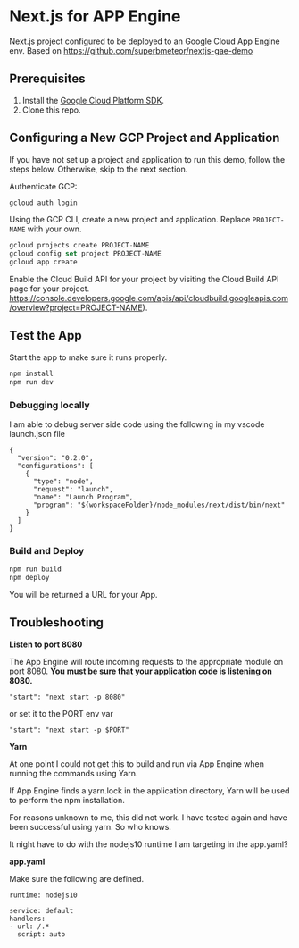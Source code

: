 # Next.js for APP Engine

Next.js project configured to be deployed to an Google Cloud App Engine env.
Based on https://github.com/superbmeteor/nextjs-gae-demo

## Prerequisites

1. Install the [Google Cloud Platform SDK](https://cloud.google.com/sdk/).
2. Clone this repo.

## Configuring a New GCP Project and Application

If you have not set up a project and application to run this demo, follow the steps below. Otherwise, skip to the next section.

Authenticate GCP:

```javascript
gcloud auth login
```

Using the GCP CLI, create a new project and application. Replace `PROJECT-NAME` with your own.

```javascript
gcloud projects create PROJECT-NAME
gcloud config set project PROJECT-NAME
gcloud app create
```

Enable the Cloud Build API for your project by visiting the Cloud Build API page for your project. https://console.developers.google.com/apis/api/cloudbuild.googleapis.com/overview?project=PROJECT-NAME).

## Test the App

Start the app to make sure it runs properly.

```javascript
npm install
npm run dev
```

### Debugging locally

I am able to debug server side code using the following in my vscode launch.json file

```javasscipt
{
  "version": "0.2.0",
  "configurations": [
    {
      "type": "node",
      "request": "launch",
      "name": "Launch Program",
      "program": "${workspaceFolder}/node_modules/next/dist/bin/next"
    }
  ]
}
```

### Build and Deploy

```javascript
npm run build
npm deploy
```

You will be returned a URL for your App.

## Troubleshooting

**Listen to port 8080**

The App Engine will route incoming requests to the appropriate module on port 8080. **You must be sure that your application code is listening on 8080.**

`"start": "next start -p 8080"`

or set it to the PORT env var

`"start": "next start -p $PORT"`

**Yarn**

At one point I could not get this to build and run via App Engine when running the commands using Yarn.

If App Engine finds a yarn.lock in the application directory, Yarn will be used to perform the npm installation.

For reasons unknown to me, this did not work. I have tested again and have been successful using yarn. So who knows.

It night have to do with the nodejs10 runtime I am targeting in the app.yaml?

**app.yaml**

Make sure the following are defined.

```
runtime: nodejs10

service: default
handlers:
- url: /.*
  script: auto
```
